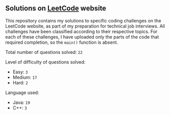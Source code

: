 ## Solutions on [LeetCode](https://leetcode.com/) website

This repository contains my solutions to specific coding challenges on the LeetCode website, as part of my preparation for technical job interviews. All challenges have been classified according to their respective topics. For each of these challenges, I have uploaded only the parts of the code that required completion, so the `main()` function is absent.

Total number of questions solved: `22`

Level of difficulty of questions solved:
* Easy: `3`
* Medium: `17`
* Hard: `2`

Language used:
* Java: `19`
* C++: `3`
